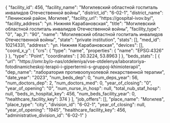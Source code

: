 {
    "facility_id": 456,
    "facility_name": "Могилевский областной госпиталь инвалидов Отечественной войны",
    "district_id": "6-02-1",
    "district_name": "Ленинский район, Могилев",
    "facility_url": "https:\/\/gospital-ivov.by\/",
    "facility_address": "ул. Нижняя Карабановская",
    "title": "Могилевский областной госпиталь инвалидов Отечественной войны",
    "facility_type": "0",
    "ap_1": "90",
    "name": "Могилевский областной госпиталь инвалидов Отечественной войны",
    "state": "private institution",
    "stats": [],
    "med_id": 10214331,
    "address": "ул. Нижняя Карабановская",
    "devices": [],
    "coord_x_y": {
        "crs": {
            "type": "name",
            "properties": {
                "name": "EPSG:4326"
            }
        },
        "type": "Point",
        "coordinates": [
            30.3224,
            53.8963
        ]
    },
    "beds_stats": [
        {
            "url": "https:\/\/omr.by\/o-nas\/otdeleniya\/vse-otdelenya\/laboratoriya-fotodinamicheskoj-terapii-i-gipertermii-s-gruppoj-khimioterapii",
            "dep_name": "лаборатория противоопухолевой лекарственной терапии",
            "date_year": "2023",
            "num_beds_dep": 0,
            "num_deps_year": 56,
            "num_doctors_dep": 2,
            "num_doctors_med": 0,
            "year_of_closing": "0",
            "year_of_opening": "0",
            "num_nurse_in_hosp": null,
            "total_nub_staf_hosp": null,
            "beds_in_hospital_key": 456,
            "num_beds_facility_year": 0,
            "healthcare_facility_key": 374
        }
    ],
    "job_offers": [],
    "place_name": "Могилев",
    "place_type": "city",
    "division_id": "6-02-1",
    "year_of_closing": null,
    "year_of_opening": "1945",
    "healthcare_facility_key": 456,
    "administrative_division_id": "6-02-1"
}